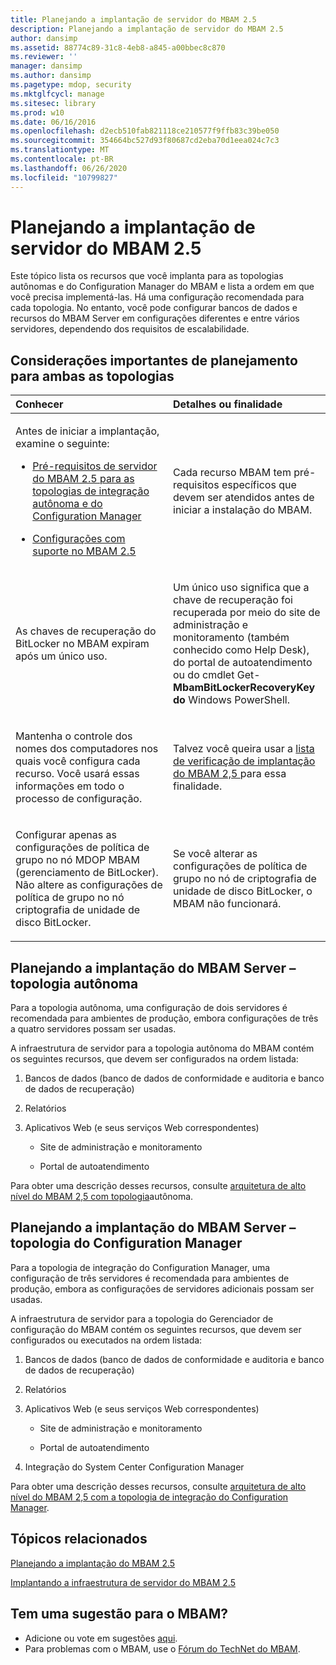 ```yaml
---
title: Planejando a implantação de servidor do MBAM 2.5
description: Planejando a implantação de servidor do MBAM 2.5
author: dansimp
ms.assetid: 88774c89-31c8-4eb8-a845-a00bbec8c870
ms.reviewer: ''
manager: dansimp
ms.author: dansimp
ms.pagetype: mdop, security
ms.mktglfcycl: manage
ms.sitesec: library
ms.prod: w10
ms.date: 06/16/2016
ms.openlocfilehash: d2ecb510fab821118ce210577f9ffb83c39be050
ms.sourcegitcommit: 354664bc527d93f80687cd2eba70d1eea024c7c3
ms.translationtype: MT
ms.contentlocale: pt-BR
ms.lasthandoff: 06/26/2020
ms.locfileid: "10799827"
---
```

# Planejando a implantação de servidor do MBAM 2.5


Este tópico lista os recursos que você implanta para as topologias autônomas e do Configuration Manager do MBAM e lista a ordem em que você precisa implementá-las. Há uma configuração recomendada para cada topologia. No entanto, você pode configurar bancos de dados e recursos do MBAM Server em configurações diferentes e entre vários servidores, dependendo dos requisitos de escalabilidade.

## Considerações importantes de planejamento para ambas as topologias


<table>
<colgroup>
<col width="50%" />
<col width="50%" />
</colgroup>
<thead>
<tr class="header">
<th align="left">Conhecer</th>
<th align="left">Detalhes ou finalidade</th>
</tr>
</thead>
<tbody>
<tr class="odd">
<td align="left"><p>Antes de iniciar a implantação, examine o seguinte:</p>
<ul>
<li><p><a href="mbam-25-server-prerequisites-for-stand-alone-and-configuration-manager-integration-topologies.md" data-raw-source="[MBAM 2.5 Server Prerequisites for Stand-alone and Configuration Manager Integration Topologies](mbam-25-server-prerequisites-for-stand-alone-and-configuration-manager-integration-topologies.md)">Pré-requisitos de servidor do MBAM 2.5 para as topologias de integração autônoma e do Configuration Manager</a></p></li>
<li><p><a href="mbam-25-supported-configurations.md" data-raw-source="[MBAM 2.5 Supported Configurations](mbam-25-supported-configurations.md)">Configurações com suporte no MBAM 2.5</a></p></li>
</ul></td>
<td align="left"><p>Cada recurso MBAM tem pré-requisitos específicos que devem ser atendidos antes de iniciar a instalação do MBAM.</p></td>
</tr>
<tr class="even">
<td align="left"><p>As chaves de recuperação do BitLocker no MBAM expiram após um único uso.</p></td>
<td align="left"><p>Um único uso significa que a chave de recuperação foi recuperada por meio do site de administração e monitoramento (também conhecido como Help Desk), do portal de autoatendimento ou do cmdlet Get- <strong> MbamBitLockerRecoveryKey do </strong> Windows PowerShell.</p></td>
</tr>
<tr class="odd">
<td align="left"><p>Mantenha o controle dos nomes dos computadores nos quais você configura cada recurso. Você usará essas informações em todo o processo de configuração.</p></td>
<td align="left"><p>Talvez você queira usar a <a href="mbam-25-deployment-checklist.md" data-raw-source="[MBAM 2.5 Deployment Checklist](mbam-25-deployment-checklist.md)"> lista de verificação de implantação do MBAM 2,5 </a> para essa finalidade.</p></td>
</tr>
<tr class="even">
<td align="left"><p>Configurar apenas as configurações de política de grupo no nó MDOP MBAM (gerenciamento de BitLocker). Não altere as configurações de política de grupo no nó criptografia de unidade de disco BitLocker.</p></td>
<td align="left"><p>Se você alterar as configurações de política de grupo no nó de criptografia de unidade de disco BitLocker, o MBAM não funcionará.</p></td>
</tr>
</tbody>
</table>

 

## <a href="" id="planning-for-mbam-server-deployment---stand-alone-topology"></a>Planejando a implantação do MBAM Server – topologia autônoma


Para a topologia autônoma, uma configuração de dois servidores é recomendada para ambientes de produção, embora configurações de três a quatro servidores possam ser usadas.

A infraestrutura de servidor para a topologia autônoma do MBAM contém os seguintes recursos, que devem ser configurados na ordem listada:

1.  Bancos de dados (banco de dados de conformidade e auditoria e banco de dados de recuperação)

2.  Relatórios

3.  Aplicativos Web (e seus serviços Web correspondentes)

    -   Site de administração e monitoramento

    -   Portal de autoatendimento

Para obter uma descrição desses recursos, consulte [arquitetura de alto nível do MBAM 2,5 com topologia](high-level-architecture-of-mbam-25-with-stand-alone-topology.md)autônoma.

## <a href="" id="planning-for-mbam-server-deployment---configuration-manager-topology"></a>Planejando a implantação do MBAM Server – topologia do Configuration Manager


Para a topologia de integração do Configuration Manager, uma configuração de três servidores é recomendada para ambientes de produção, embora as configurações de servidores adicionais possam ser usadas.

A infraestrutura de servidor para a topologia do Gerenciador de configuração do MBAM contém os seguintes recursos, que devem ser configurados ou executados na ordem listada:

1.  Bancos de dados (banco de dados de conformidade e auditoria e banco de dados de recuperação)

2.  Relatórios

3.  Aplicativos Web (e seus serviços Web correspondentes)

    -   Site de administração e monitoramento

    -   Portal de autoatendimento

4.  Integração do System Center Configuration Manager

Para obter uma descrição desses recursos, consulte [arquitetura de alto nível do MBAM 2,5 com a topologia de integração do Configuration Manager](high-level-architecture-of-mbam-25-with-configuration-manager-integration-topology.md).



## Tópicos relacionados


[Planejando a implantação do MBAM 2.5](planning-to-deploy-mbam-25.md)

[Implantando a infraestrutura de servidor do MBAM 2.5](deploying-the-mbam-25-server-infrastructure.md)

 

## Tem uma sugestão para o MBAM?
- Adicione ou vote em sugestões [aqui](http://mbam.uservoice.com/forums/268571-microsoft-bitlocker-administration-and-monitoring). 
- Para problemas com o MBAM, use o [Fórum do TechNet do MBAM](https://social.technet.microsoft.com/Forums/home?forum=mdopmbam). 





